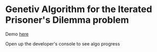 # Genetiv Algorithm for the Iterated Prisoner's Dilemma problem

Demo [here](http://moosethegoose.ca:3555)

Open up the developer's console to see algo progress
